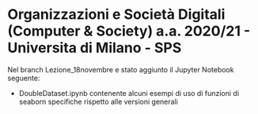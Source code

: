 # Organizzazioni e Società Digitali (Computer & Society) a.a. 2020/21 - Universita di Milano - SPS

Nel branch Lezione_18novembre e stato aggiunto il Jupyter Notebook seguente:
- DoubleDataset.ipynb contenente alcuni esempi di uso di funzioni di seaborn specifiche rispetto alle versioni generali

